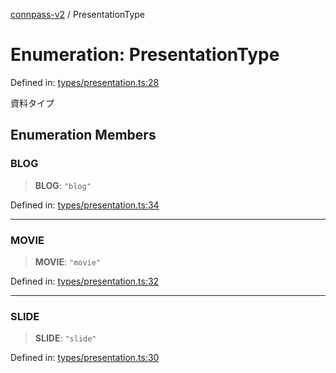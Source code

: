 [connpass-v2](../wiki/globals) / PresentationType

# Enumeration: PresentationType

Defined in: [types/presentation.ts:28](https://github.com/ryohidaka/node-connpass/blob/800ebb10fa1d025fb9b43567e6fa2b5ec8ce8b50/src/types/presentation.ts#L28)

資料タイプ

## Enumeration Members

### BLOG

> **BLOG**: `"blog"`

Defined in: [types/presentation.ts:34](https://github.com/ryohidaka/node-connpass/blob/800ebb10fa1d025fb9b43567e6fa2b5ec8ce8b50/src/types/presentation.ts#L34)

***

### MOVIE

> **MOVIE**: `"movie"`

Defined in: [types/presentation.ts:32](https://github.com/ryohidaka/node-connpass/blob/800ebb10fa1d025fb9b43567e6fa2b5ec8ce8b50/src/types/presentation.ts#L32)

***

### SLIDE

> **SLIDE**: `"slide"`

Defined in: [types/presentation.ts:30](https://github.com/ryohidaka/node-connpass/blob/800ebb10fa1d025fb9b43567e6fa2b5ec8ce8b50/src/types/presentation.ts#L30)
